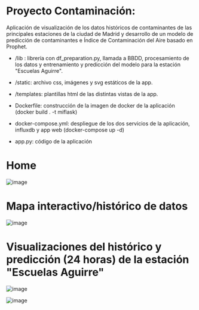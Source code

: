 # Proyecto Contaminación: 

Aplicación de visualización de los datos históricos de contaminantes de las principales estaciones de la ciudad de Madrid y desarrollo de un modelo de predicción de contaminantes e Índice de Contaminación del Aire basado en Prophet.


- /lib : librería con df_preparation.py, llamada a BBDD, procesamiento de los datos y entrenamiento y predicción del modelo para la estación "Escuelas Aguirre".

- /static: archivo css, imágenes y svg estáticos de la app.

- /templates: plantillas html de las distintas vistas de la app.

- Dockerfile: construcción de la imagen de docker de la aplicación (docker build . -t miflask)

- docker-compose.yml: despliegue de los dos servicios de la aplicación, influxdb y app web (docker-compose up -d)

- app.py: código de la aplicación

# Home 

![image](https://user-images.githubusercontent.com/48119358/166470476-f8625af8-29a0-4d9c-a4eb-fa20141ee52e.png)

# Mapa interactivo/histórico de datos 

![image](https://user-images.githubusercontent.com/48119358/166470754-73bb8168-8336-4f8b-aa9d-4ec4bc07819a.png)

# Visualizaciones del histórico y predicción (24 horas) de la estación "Escuelas Aguirre"

![image](https://user-images.githubusercontent.com/48119358/166470865-b519c42e-c6fc-4c4d-bc57-ef80341a46bd.png)

![image](https://user-images.githubusercontent.com/48119358/166471012-97a81928-6f2e-4fd5-b6cd-f7a1a4c7ed68.png)


